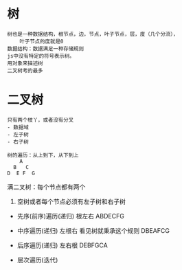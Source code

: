# 树
    树也是一种数据结构，根节点，边，节点，叶子节点，层，度（几个分流），
        叶子节点的度就是0
    数据结构：数据满足一种存储规则
    js中没有特定的符号表示树。
    用对象来描述树
    二叉树考的最多
# 二叉树
    只有两个枝丫，或者没有分叉
    - 数据域
    - 左子树
    - 右子树

    树的遍历：从上到下，从下到上
        A
      B   C
    D  E F  G
满二叉树：每个节点都有两个
1. 空树或者每个节点必须有左子树和右子树
- 先序(前序)遍历(递归) 根左右  ABDECFG
- 中序遍历(递归) 左根右   看见树就秉承这个规则  DBEAFCG
- 后序遍历(递归) 左右根   DEBFGCA

- 层次遍历(迭代)
